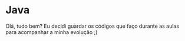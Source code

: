# Java
Olá, tudo bem?
Eu decidi guardar os códigos que faço durante as aulas para acompanhar a minha evolução ;)
